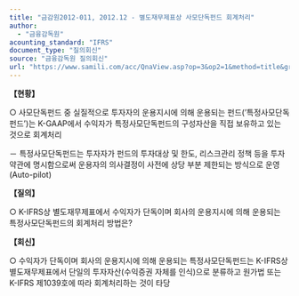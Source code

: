 ```yaml
---
title: "금감원2012-011, 2012.12 - 별도재무제표상 사모단독펀드 회계처리"
author:
  - "금융감독원"
acounting_standard: "IFRS"
document_type: "질의회신"
source: "금융감독원 질의회신"
url: "https://www.samili.com/acc/QnaView.asp?op=3&op2=1&method=title&group=2122-15;1&orgcode=1&searchword=&page=9&code=%EA%B8%88%EA%B0%90%EC%9B%902012%2D011%3A20121218"
---
```

**【현황】**

○ 사모단독펀드 중 실질적으로 투자자의 운용지시에 의해 운용되는 펀드(’특정사모단독펀드’)는 K-GAAP에서 수익자가 특정사모단독펀드의 구성자산을 직접 보유하고 있는 것으로 회계처리

－ 특정사모단독펀드는 투자자가 펀드의 투자대상 및 한도, 리스크관리 정책 등을 투자약관에 명시함으로써 운용자의 의사결정이 사전에 상당 부분 제한되는 방식으로 운영(Auto-pilot)

  
**【질의】**

○ K-IFRS상 별도재무제표에서 수익자가 단독이며 회사의 운용지시에 의해 운용되는 특정사모단독펀드의 회계처리 방법은?

  
  

**【회신】**

○ 수익자가 단독이며 회사의 운용지시에 의해 운용되는 특정사모단독펀드는 K-IFRS상 별도재무제표에서 단일의 투자자산(수익증권 자체를 인식)으로 분류하고 원가법 또는 K-IFRS 제1039호에 따라 회계처리하는 것이 타당

